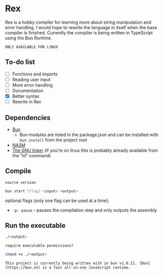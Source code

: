 # Rex
Rex is a hobby compiler for learning more about string manipulation and error handling. I would hope to rewrite the language in itself when the base compiler is finished. Currently the compiler is being written in TypeScript using the Bun Runtime.

`ONLY AVAILABLE FOR LINUX`

## To-do list
- [ ] Functions and imports
- [ ] Reading user input
- [ ] More error handling
- [ ] Documentation
- [x] Better syntax
- [ ] Rewrite in Rex

## Dependencies
- [Bun](https://bun.sh)
    - Bun modules are listed in the package.json and can be installed with `bun install` from the project root
- [NASM](https://www.nasm.us/)
- [The GNU linker](https://ftp.gnu.org/old-gnu/Manuals/ld-2.9.1/html_mono/ld.html) (if you're on linux this is probably already available from the "ld" command)

## Compile
`source version`
```bash
bun start [flag] <input> <output>
```
optional flags (only one flag can be used at a time):
- `-p: pause` - pauses the compilation step and only outputs the assembly

## Run the executable
```bash
./<output>
```
`require executable permissions?`
```bash
chmod +x ./<output>
```

`This project is currently being written with in bun v1.0.21. [Bun](https://bun.sh) is a fast all-in-one JavaScript runtime.`
